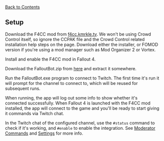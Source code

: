 [Back to Contents](./README.md)

## Setup

Download the F4CC mod from [f4cc.kmrkle.tv](https://f4cc.kmrkle.tv/). We won't be using Crowd Control itself, so ignore the CCPAK file and the Crowd Control related installation help steps on the page. Download either the installer, or FOMOD version if you're using a mod manager such as Mod Organizer 2 or Vortex.

Install and enable the F4CC mod in Fallout 4.

Download the FalloutBot.zip from [here](https://github.com/spacemonkeyJT/FalloutBot/releases/latest/download/FalloutBot.zip) and extract it somewhere.

Run the FalloutBot.exe program to connect to Twitch. The first time it's run it will prompt for the channel to connect to, which will be reused for subsequent runs.

When running, the app will log out some info to show whether it's connected successfully. When Fallout 4 is launched with the F4CC mod installed, the app will connect to the game and you'll be ready to start giving it commands via Twitch chat.

In the Twitch chat of the configured channel, use the `#status` command to check if it's working, and `#enable` to enable the integration. See [Moderator Commands](./ModeratorCommands.md) and [Settings](./Settings.md) for more info.
